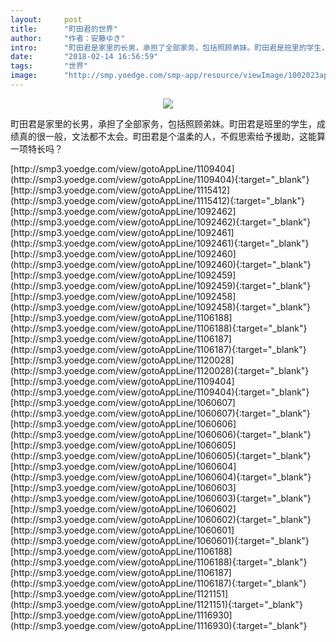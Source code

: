 ```yaml
---
layout:     post
title:      "町田君的世界"
author:     "作者：安藤ゆき"
intro:      "町田君是家里的长男，承担了全部家务，包括照顾弟妹。町田君是班里的学生，成绩真的很一般，文法都不太会。町田君是个温柔的人，不假思索给予援助，这能算一项特长吗？"
date:       "2018-02-14 16:56:59"
tags:       "世界"
image:      "http://smp.yoedge.com/smp-app/resource/viewImage/1002023appline.png"
---
```

<div style="text-align: center">
<p><img src="http://smp.yoedge.com/smp-app/resource/viewImage/1002023appline.png"/></p>
</div>
<p class="post-meta">
<span>町田君是家里的长男，承担了全部家务，包括照顾弟妹。町田君是班里的学生，成绩真的很一般，文法都不太会。町田君是个温柔的人，不假思索给予援助，这能算一项特长吗？</span>
</p>
[http://smp3.yoedge.com/view/gotoAppLine/1109404](http://smp3.yoedge.com/view/gotoAppLine/1109404){:target="_blank"}
[http://smp3.yoedge.com/view/gotoAppLine/1115412](http://smp3.yoedge.com/view/gotoAppLine/1115412){:target="_blank"}
[http://smp3.yoedge.com/view/gotoAppLine/1092462](http://smp3.yoedge.com/view/gotoAppLine/1092462){:target="_blank"}
[http://smp3.yoedge.com/view/gotoAppLine/1092461](http://smp3.yoedge.com/view/gotoAppLine/1092461){:target="_blank"}
[http://smp3.yoedge.com/view/gotoAppLine/1092460](http://smp3.yoedge.com/view/gotoAppLine/1092460){:target="_blank"}
[http://smp3.yoedge.com/view/gotoAppLine/1092459](http://smp3.yoedge.com/view/gotoAppLine/1092459){:target="_blank"}
[http://smp3.yoedge.com/view/gotoAppLine/1092458](http://smp3.yoedge.com/view/gotoAppLine/1092458){:target="_blank"}
[http://smp3.yoedge.com/view/gotoAppLine/1106188](http://smp3.yoedge.com/view/gotoAppLine/1106188){:target="_blank"}
[http://smp3.yoedge.com/view/gotoAppLine/1106187](http://smp3.yoedge.com/view/gotoAppLine/1106187){:target="_blank"}
[http://smp3.yoedge.com/view/gotoAppLine/1120028](http://smp3.yoedge.com/view/gotoAppLine/1120028){:target="_blank"}
[http://smp3.yoedge.com/view/gotoAppLine/1109404](http://smp3.yoedge.com/view/gotoAppLine/1109404){:target="_blank"}
[http://smp3.yoedge.com/view/gotoAppLine/1060607](http://smp3.yoedge.com/view/gotoAppLine/1060607){:target="_blank"}
[http://smp3.yoedge.com/view/gotoAppLine/1060606](http://smp3.yoedge.com/view/gotoAppLine/1060606){:target="_blank"}
[http://smp3.yoedge.com/view/gotoAppLine/1060605](http://smp3.yoedge.com/view/gotoAppLine/1060605){:target="_blank"}
[http://smp3.yoedge.com/view/gotoAppLine/1060604](http://smp3.yoedge.com/view/gotoAppLine/1060604){:target="_blank"}
[http://smp3.yoedge.com/view/gotoAppLine/1060603](http://smp3.yoedge.com/view/gotoAppLine/1060603){:target="_blank"}
[http://smp3.yoedge.com/view/gotoAppLine/1060602](http://smp3.yoedge.com/view/gotoAppLine/1060602){:target="_blank"}
[http://smp3.yoedge.com/view/gotoAppLine/1060601](http://smp3.yoedge.com/view/gotoAppLine/1060601){:target="_blank"}
[http://smp3.yoedge.com/view/gotoAppLine/1106188](http://smp3.yoedge.com/view/gotoAppLine/1106188){:target="_blank"}
[http://smp3.yoedge.com/view/gotoAppLine/1106187](http://smp3.yoedge.com/view/gotoAppLine/1106187){:target="_blank"}
[http://smp3.yoedge.com/view/gotoAppLine/1121151](http://smp3.yoedge.com/view/gotoAppLine/1121151){:target="_blank"}
[http://smp3.yoedge.com/view/gotoAppLine/1116930](http://smp3.yoedge.com/view/gotoAppLine/1116930){:target="_blank"}



